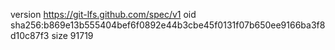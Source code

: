 version https://git-lfs.github.com/spec/v1
oid sha256:b869e13b555404bef6f0892e44b3cbe45f0131f07b650ee9166ba3f8d10c87f3
size 91719
